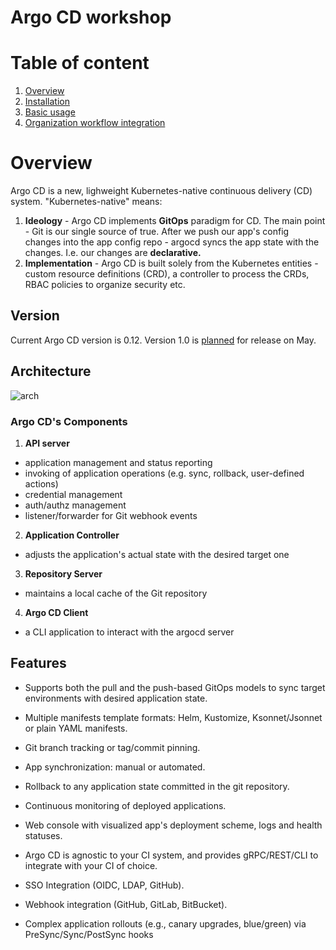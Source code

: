 # Argo CD workshop

# Table of content

1. [Overview](#overview)
2. [Installation](./docs/01-installation)
3. [Basic usage](./docs/02-basic-usage)
4. [Organization workflow integration](./docs/04-organization-workflow)

# Overview

Argo CD is a new, lighweight Kubernetes-native continuous delivery (CD) system. "Kubernetes-native" means:

1. **Ideology** - Argo CD implements **GitOps** paradigm for CD. The main point - Git is our single source of true. After we push our app's config changes into the app config repo - argocd syncs the app state with the changes. I.e. our changes are **declarative.**
2. **Implementation** - Argo CD is built solely from the Kubernetes entities - custom resource definitions (CRD), a controller to process the CRDs, RBAC policies to organize security etc.


## Version

Current Argo CD version is 0.12.
Version 1.0 is [planned](https://github.com/argoproj/argo-cd/milestones) for release on May.

## Architecture

![arch](./pics/arch.png)

### Argo CD's Components

1. **API server**
* application management and status reporting
* invoking of application operations (e.g. sync, rollback, user-defined actions)
* credential management
* auth/authz management
* listener/forwarder for Git webhook events

2. **Application Controller**
* adjusts the application's actual state with the desired target one

3. **Repository Server**
* maintains a local cache of the Git repository

4. **Argo CD Client**
* a CLI application to interact with the argocd server


## Features

* Supports both the pull and the push-based GitOps models to sync target environments with desired application state.
* Multiple manifests template formats: Helm, Kustomize, Ksonnet/Jsonnet or plain YAML manifests.
* Git branch tracking or tag/commit pinning.
* App synchronization: manual or automated.
* Rollback to any application state committed in the git repository.
* Continuous monitoring of deployed applications.
* Web console with visualized app's deployment scheme, logs and health statuses.

* Argo CD is agnostic to your CI system, and provides gRPC/REST/CLI to integrate with your CI of choice.
* SSO Integration (OIDC, LDAP, GitHub).
* Webhook integration (GitHub, GitLab, BitBucket).
* Complex application rollouts (e.g., canary upgrades, blue/green) via PreSync/Sync/PostSync hooks
